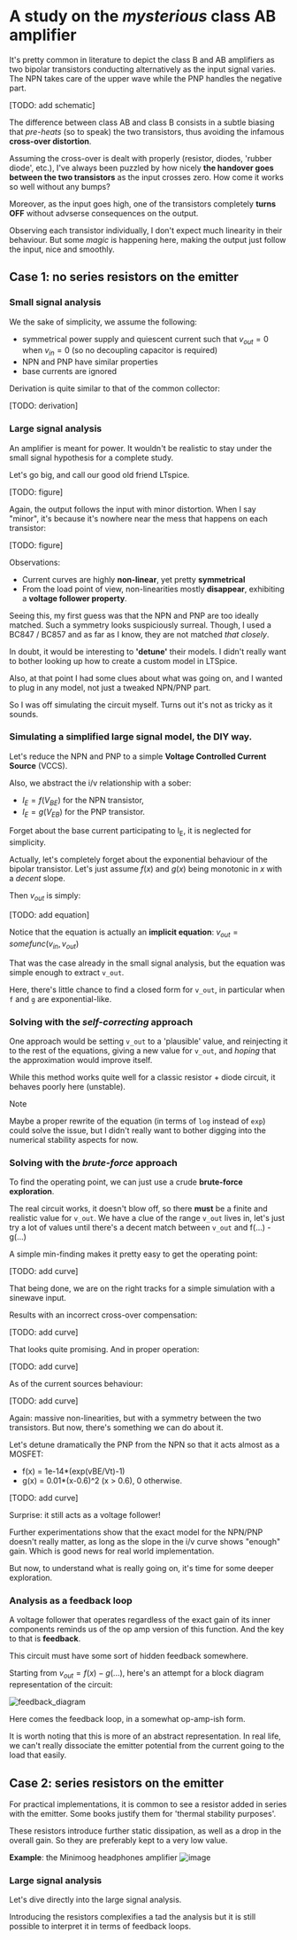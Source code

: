 # A study on the _mysterious_ class AB amplifier

It's pretty common in literature to depict the class B and AB amplifiers as two bipolar transistors conducting alternatively as the input signal varies. The NPN takes care of the upper wave while the PNP handles the negative part.

[TODO: add schematic]

The difference between class AB and class B consists in a subtle biasing that *pre-heats* (so to speak) the two transistors, thus avoiding the infamous **cross-over distortion**.

Assuming the cross-over is dealt with properly (resistor, diodes, 'rubber diode', etc.), I've always been puzzled by how nicely **the handover goes between the two transistors** as the input crosses zero. How come it works so well without any bumps?

Moreover, as the input goes high, one of the transistors completely **turns OFF** without advserse consequences on the output.

Observing each transistor individually, I don't expect much linearity in their behaviour. 
But some _magic_ is happening here, making the output just follow the input, nice and smoothly.

## Case 1: no series resistors on the emitter

### Small signal analysis

We the sake of simplicity, we assume the following:
- symmetrical power supply and quiescent current such that $v_{out} = 0$ when $v_{in} = 0$ (so no decoupling capacitor is required)
- NPN and PNP have similar properties
- base currents are ignored 

Derivation is quite similar to that of the common collector:

[TODO: derivation]


### Large signal analysis
An amplifier is meant for power. It wouldn't be realistic to stay under the small signal hypothesis for a complete study.

Let's go big, and call our good old friend LTspice.


[TODO: figure]

Again, the output follows the input with minor distortion. When I say "minor", it's because it's nowhere near the mess that happens on each transistor:

[TODO: figure]

Observations:
- Current curves are highly **non-linear**, yet pretty **symmetrical**
- From the load point of view, non-linearities mostly **disappear**, exhibiting a **voltage follower property**.

Seeing this, my first guess was that the NPN and PNP are too ideally matched. Such a symmetry looks suspiciously surreal. 
Though, I used a BC847 / BC857 and as far as I know, they are not matched _that closely_.

In doubt, it would be interesting to **'detune'** their models.
I didn't really want to bother looking up how to create a custom model in LTSpice.

Also, at that point I had some clues about what was going on, and I wanted to plug in any model, not just a tweaked NPN/PNP part. 

So I was off simulating the circuit myself. Turns out it's not as tricky as it sounds.

### Simulating a simplified large signal model, the DIY way.

Let's reduce the NPN and PNP to a simple **Voltage Controlled Current Source** (VCCS). 

Also, we abstract the i/v relationship with a sober:
- $I_E = f(V_{BE})$ for the NPN transistor,
- $I_E = g(V_{EB})$ for the PNP transistor.

Forget about the base current participating to I<sub>E</sub>, it is neglected for simplicity.

Actually, let's completely forget about the exponential behaviour of the bipolar transistor. 
Let's just assume $f(x)$ and $g(x)$ being monotonic in $x$ with a _decent_ slope.

Then $v_{out}$ is simply:

[TODO: add equation]

Notice that the equation is actually an **implicit equation**: $v_{out} = somefunc(v_{in}, v_{out})$

That was the case already in the small signal analysis, but the equation was simple enough to extract `v_out`.

Here, there's little chance to find a closed form for `v_out`, in particular when `f` and `g` are exponential-like.

### Solving with the _self-correcting_ approach
One approach would be setting `v_out` to a 'plausible' value, and reinjecting it to the rest of the equations, giving a new value for `v_out`, and _hoping_ that the approximation would improve itself.

While this method works quite well for a classic resistor + diode circuit, it behaves poorly here (unstable).

> [!NOTE]
Maybe a proper rewrite of the equation (in terms of `log` instead of `exp`) could solve the issue, but I didn't really want to bother digging into the numerical stability aspects for now.

### Solving with the _brute-force_ approach
To find the operating point, we can just use a crude **brute-force exploration**.

The real circuit works, it doesn't blow off, so there **must** be a finite and realistic value for `v_out`.
We have a clue of the range `v_out` lives in, let's just try a lot of values until there's a decent match between `v_out` and f(...) - g(...) 

A simple min-finding makes it pretty easy to get the operating point: 

[TODO: add curve]

That being done, we are on the right tracks for a simple simulation with a sinewave input.

Results with an incorrect cross-over compensation:

[TODO: add curve]

That looks quite promising.
And in proper operation:

[TODO: add curve]

As of the current sources behaviour:

[TODO: add curve]

Again: massive non-linearities, but with a symmetry between the two transistors. But now, there's something we can do about it.

Let's detune dramatically the PNP from the NPN so that it acts almost as a MOSFET:
- f(x) = 1e-14*(exp(vBE/Vt)-1)
- g(x) = 0.01*(x-0.6)^2 (x > 0.6), 0 otherwise.

[TODO: add curve]

Surprise: it still acts as a voltage follower!

Further experimentations show that the exact model for the NPN/PNP doesn't really matter, as long as the slope in the i/v curve shows "enough" gain. 
Which is good news for real world implementation. 

But now, to understand what is really going on, it's time for some deeper exploration.

### Analysis as a feedback loop

A voltage follower that operates regardless of the exact gain of its inner components reminds us of the op amp version of this function. 
And the key to that is **feedback**.

This circuit must have some sort of hidden feedback somewhere.

Starting from $v_{out} = f(x) - g(...)$, here's an attempt for a block diagram representation of the circuit: 

![feedback_diagram](https://github.com/user-attachments/assets/f5796714-944c-40b2-a4a1-b4d5bac4fc05)

Here comes the feedback loop, in a somewhat op-amp-ish form.

It is worth noting that this is more of an abstract representation. In real life, we can't really dissociate the emitter potential from the current going to the load that easily.



## Case 2: series resistors on the emitter
For practical implementations, it is common to see a resistor added in series with the emitter. Some books justify them for 'thermal stability purposes'.

These resistors introduce further static dissipation, as well as a drop in the overall gain. So they are preferably kept to a very low value.

**Example**: the Minimoog headphones amplifier
![image](https://github.com/user-attachments/assets/c40eaea1-8921-4488-a6bd-8c6ddbdb5e4a)



### Large signal analysis
Let's dive directly into the large signal analysis.

Introducing the resistors complexifies a tad the analysis but it is still possible to interpret it in terms of feedback loops.




